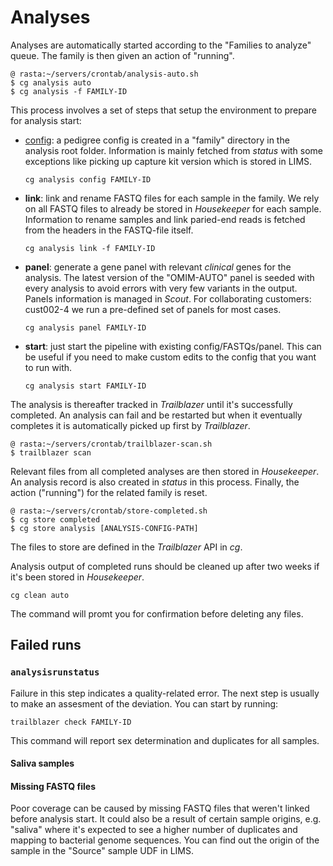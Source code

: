# Analyses

Analyses are automatically started according to the "Families to analyze" queue. The family is then given an action of "running".

    @ rasta:~/servers/crontab/analysis-auto.sh
    $ cg analysis auto
    $ cg analysis -f FAMILY-ID

This process involves a set of steps that setup the environment to prepare for analysis start:

- [config](https://github.com/Clinical-Genomics/cg/blob/master/documentation/commands/analysis.md#1-config): a pedigree config is created in a "family" directory in the analysis root folder. Information is mainly fetched from _status_ with some exceptions like picking up capture kit version which is stored in LIMS.

      cg analysis config FAMILY-ID

- **link**: link and rename FASTQ files for each sample in the family. We rely on all FASTQ files to already be stored in _Housekeeper_ for each sample. Information to rename samples and link paried-end reads is fetched from the headers in the FASTQ-file itself.

      cg analysis link -f FAMILY-ID

- **panel**: generate a gene panel with relevant _clinical_ genes for the analysis. The latest version of the "OMIM-AUTO" panel is seeded with every analysis to avoid errors with very few variants in the output. Panels information is managed in _Scout_. For collaborating customers: cust002-4 we run a pre-defined set of panels for most cases.

      cg analysis panel FAMILY-ID

- **start**: just start the pipeline with existing config/FASTQs/panel. This can be useful if you need to make custom edits to the config that you want to run with.

      cg analysis start FAMILY-ID

The analysis is thereafter tracked in _Trailblazer_ until it's successfully completed. An analysis can fail and be restarted but when it eventually completes it is automatically picked up first by _Trailblazer_.

    @ rasta:~/servers/crontab/trailblazer-scan.sh
    $ trailblazer scan

Relevant files from all completed analyses are then stored in _Housekeeper_. An analysis record is also created in _status_ in this process. Finally, the action ("running") for the related family is reset.

    @ rasta:~/servers/crontab/store-completed.sh
    $ cg store completed
    $ cg store analysis [ANALYSIS-CONFIG-PATH]

The files to store are defined in the _Trailblazer_ API in _cg_.

Analysis output of completed runs should be cleaned up after two weeks if it's been stored in _Housekeeper_.

    cg clean auto

The command will promt you for confirmation before deleting any files.

## Failed runs

### `analysisrunstatus`

Failure in this step indicates a quality-related error. The next step is usually to make an assesment of the deviation. You can start by running:

    trailblazer check FAMILY-ID

This command will report sex determination and duplicates for all samples.

#### Saliva samples

#### Missing FASTQ files

Poor coverage can be caused by missing FASTQ files that weren't linked before analysis start. It could also be a result of certain sample origins, e.g. "saliva" where it's expected to see a higher number of duplicates and mapping to bacterial genome sequences. You can find out the origin of the sample in the "Source" sample UDF in LIMS.
